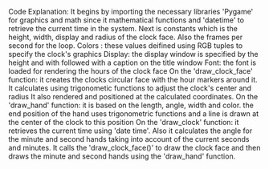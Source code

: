 Code Explanation: 
It begins by importing the necessary libraries 'Pygame' for graphics and math since it mathematical functions and 'datetime' to retrieve the current time in the system.
Next is constants which is the height, width, display and radius of the clock face. Also the frames per second for the loop.
Colors : these values deifined using RGB tuples to specify the clock's graphics
Display: the display window is specified by the height and with followed with a caption on the title window
Font: the font is loaded for rendering the hours of the clock face
On the 'draw_clock_face' function: it creates the clocks circular face with the hour markers around it. It calculates using trigonometic functions to adjust the clock's center and radius
It also rendered and positioned at the calculated coordinates.
On the 'draw_hand' function: it is based on the length, angle, width and color. the end position of the hand uses trigonometric functions and a line is drawn at the center of the clock to this position
On the 'draw_clock' function: it retrieves the current time using 'date time'. Also it calculates the angle for the minute and second hands taking into account of the current seconds and minutes.
It calls the 'draw_clock_face()' to draw the clock face and then draws the minute and second hands using the 'draw_hand' function.
